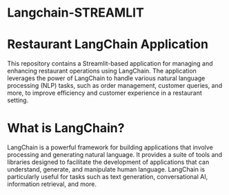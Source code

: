 # Langchain-STREAMLIT

# Restaurant LangChain Application
This repository contains a Streamlit-based application for managing and enhancing restaurant operations using LangChain. The application leverages the power of LangChain to handle various natural language processing (NLP) tasks, such as order management, customer queries, and more, to improve efficiency and customer experience in a restaurant setting.



# What is LangChain?
LangChain is a powerful framework for building applications that involve processing and generating natural language. It provides a suite of tools and libraries designed to facilitate the development of applications that can understand, generate, and manipulate human language. LangChain is particularly useful for tasks such as text generation, conversational AI, information retrieval, and more.
